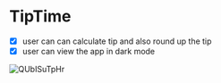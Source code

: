 # TipTime

- [x] user can can calculate tip and also round up the tip
- [x] user can view the app in dark mode

![QUbISuTpHr](https://user-images.githubusercontent.com/79591114/147956241-5fb0ac49-dc91-475a-949c-c43374725694.gif)

